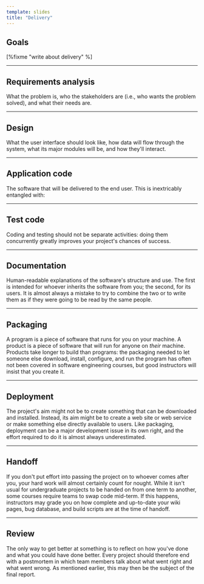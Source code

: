 ```yaml
---
template: slides
title: "Delivery"
---
```


## Goals

[%fixme "write about delivery" %]

---

## Requirements analysis

What the problem is,
who the stakeholders are (i.e., who wants the problem solved),
and what their needs are.

---

## Design

What the user interface should look like,
how data will flow through the system,
what its major modules will be,
and how they'll interact.

---

## Application code

The software that will be delivered to the end user.
This is inextricably entangled with:

---

## Test code

Coding and testing should not be separate activities:
doing them concurrently greatly improves your project's chances of success.

---

## Documentation

Human-readable explanations of the software's structure and use.
The first is intended for whoever inherits the software from you;
the second, for its users.
It is almost always a mistake to try to combine the two
or to write them as if they were going to be read by the same people.

---

## Packaging

A program is a piece of software that runs for you on your machine.
A product is a piece of software that will run for anyone on *their* machine.
Products take longer to build than programs:
the packaging needed to let someone else download, install, configure, and run the program
has often not been covered in software engineering courses,
but good instructors will insist that you create it.

---

## Deployment

The project's aim might not be to create something that can be downloaded and installed.
Instead, its aim might be to create a web site or web service or make something else directly available to users.
Like packaging,
deployment can be a major development issue in its own right,
and the effort required to do it is almost always underestimated.

---

## Handoff

If you don't put effort into passing the project on to whoever comes after you,
your hard work will almost certainly count for nought.
While it isn't usual for undergraduate projects to be handed on from one term to another,
some courses require teams to swap code mid-term.
If this happens,
instructors may grade you on how complete and up-to-date your wiki pages,
bug database, and build scripts are at the time of handoff.

---

## Review

The only way to get better at something is to reflect on how you've done and what you could have done better.
Every project should therefore end with a postmortem
in which team members talk about what went right and what went wrong.
As mentioned earlier, this may then be the subject of the final report.
